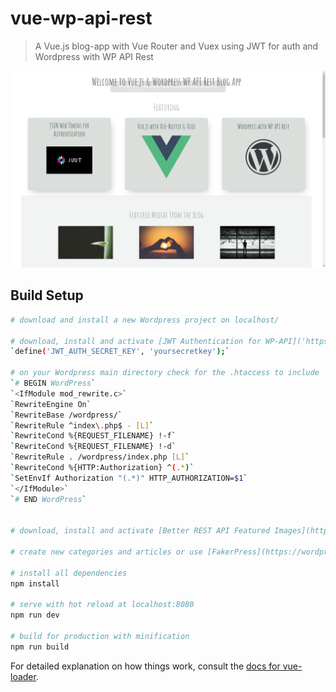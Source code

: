 # vue-wp-api-rest

> A Vue.js blog-app with Vue Router and Vuex using JWT for auth and Wordpress with WP API Rest

[![Watch the video](https://github.com/fb75/vue-wp-rest-blog/blob/master/static/vuewpblog.png)](https://www.useloom.com/share/aff51a8bb77448338c4b6b7aa0e4717d)


## Build Setup

``` bash
# download and install a new Wordpress project on localhost/

# download, install and activate [JWT Authentication for WP-API]('https://it.wordpress.org/plugins/jwt-authentication-for-wp-rest-api/') plugin and check for your wp-config.php file to include
`define('JWT_AUTH_SECRET_KEY', 'yoursecretkey');`

# on your Wordpress main directory check for the .htaccess to include  
`# BEGIN WordPress`
`<IfModule mod_rewrite.c>`
`RewriteEngine On`
`RewriteBase /wordpress/`
`RewriteRule ^index\.php$ - [L]`
`RewriteCond %{REQUEST_FILENAME} !-f`
`RewriteCond %{REQUEST_FILENAME} !-d`
`RewriteRule . /wordpress/index.php [L]`
`RewriteCond %{HTTP:Authorization} ^(.*)`
`SetEnvIf Authorization "(.*)" HTTP_AUTHORIZATION=$1`
`</IfModule>`
`# END WordPress`


# download, install and activate [Better REST API Featured Images](https://wordpress.org/plugins/better-rest-api-featured-images/) plugin

# create new categories and articles or use [FakerPress](https://wordpress.org/plugins/fakerpress/) plugin

# install all dependencies
npm install

# serve with hot reload at localhost:8080
npm run dev

# build for production with minification
npm run build
```

For detailed explanation on how things work, consult the [docs for vue-loader](http://vuejs.github.io/vue-loader).
